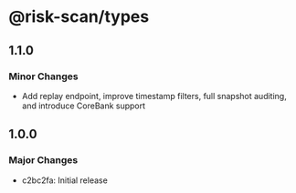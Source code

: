 # @risk-scan/types

## 1.1.0

### Minor Changes

- Add replay endpoint, improve timestamp filters, full snapshot auditing, and introduce CoreBank support

## 1.0.0

### Major Changes

- c2bc2fa: Initial release
